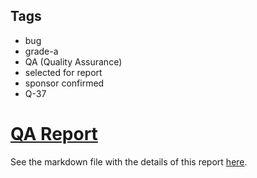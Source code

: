 ## Tags

- bug
- grade-a
- QA (Quality Assurance)
- selected for report
- sponsor confirmed
- Q-37

# [QA Report](https://github.com/code-423n4/2023-02-ethos-findings/issues/672) 

See the markdown file with the details of this report [here](https://github.com/code-423n4/2023-02-ethos-findings/blob/main/data/GalloDaSballo-Q.md).